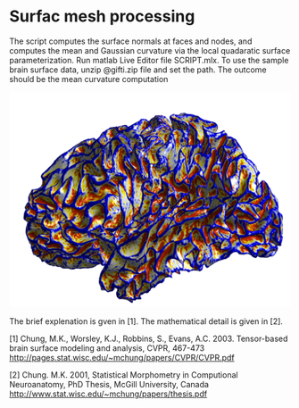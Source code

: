 # Surfac mesh processing

The script computes the surface normals at faces and nodes, and computes the mean and Gaussian curvature via the local quadaratic surface parameterization. Run matlab Live Editor file SCRIPT.mlx. To use the sample brain surface data, unzip @gifti.zip file and set the path. The outcome should be the mean curvature computation

![alt text](https://github.com/laplcebeltrami/curvatures/blob/main/190824-0001.png?raw=true)


The brief explenation is gven in [1]. The mathematical detail is given in [2].

[1] Chung, M.K., Worsley, K.J., Robbins, S., Evans, A.C. 2003. Tensor-based brain surface modeling and analysis, CVPR, 467-473
http://pages.stat.wisc.edu/~mchung/papers/CVPR/CVPR.pdf

[2] Chung. M.K. 2001, Statistical Morphometry in Computional Neuroanatomy, PhD Thesis, McGill University, Canada
http://www.stat.wisc.edu/~mchung/papers/thesis.pdf
